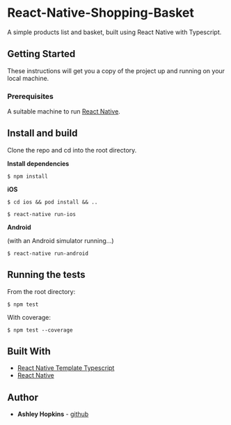 # React-Native-Shopping-Basket
A simple products list and basket, built using React Native with Typescript.


## Getting Started

These instructions will get you a copy of the project up and running on your local machine. 


### Prerequisites

A suitable machine to run [React Native](https://reactnative.dev/docs/environment-setup). 


## Install and build


Clone the repo and cd into the root directory.


**Install dependencies**

```
$ npm install
```

**iOS**

```
$ cd ios && pod install && ..
```

```
$ react-native run-ios
```

**Android**

(with an Android simulator running...)

```
$ react-native run-android 
```






## Running the tests

From the root directory:

```
$ npm test
```

With coverage:


```
$ npm test --coverage
```

## Built With

* [React Native Template Typescript](https://github.com/react-native-community/react-native-template-typescript)
* [React Native](https://reactnative.dev/) 

## Author

* **Ashley Hopkins** - [github](https://github.com/ashcode1)



